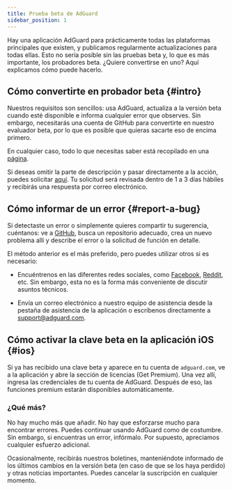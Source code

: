 ```yaml
---
title: Prueba beta de AdGuard
sidebar_position: 1
---
```


Hay una aplicación AdGuard para prácticamente todas las plataformas principales que existen, y publicamos regularmente actualizaciones para todas ellas. Esto no sería posible sin las pruebas beta y, lo que es más importante, los probadores beta. ¿Quiere convertirse en uno? Aquí explicamos cómo puede hacerlo.

## Cómo convertirte en probador beta {#intro}

Nuestros requisitos son sencillos: usa AdGuard, actualiza a la versión beta cuando esté disponible e informa cualquier error que observes. Sin embargo, necesitarás una cuenta de GitHub [](https://github.com/) para convertirte en nuestro evaluador beta, por lo que es posible que quieras sacarte eso de encima primero.

En cualquier caso, todo lo que necesitas saber está recopilado en una [página](https://adguard.com/beta.html).

Si deseas omitir la parte de descripción y pasar directamente a la acción, puedes solicitar [aquí](https://surveys.adguard.com/beta_testing_program/form.html). Tu solicitud será revisada dentro de 1 a 3 días hábiles y recibirás una respuesta por correo electrónico.

## Cómo informar de un error {#report-a-bug}

Si detectaste un error o simplemente quieres compartir tu sugerencia, cuéntanos: ve a [GitHub](https://github.com/AdguardTeam/), busca un repositorio adecuado, crea un nuevo problema allí y describe el error o la solicitud de función en detalle.

El método anterior es el más preferido, pero puedes utilizar otros si es necesario:

- Encuéntrenos en las diferentes redes sociales, como [Facebook](https://www.facebook.com/AdguardEn/), [Reddit](https://www.reddit.com/r/Adguard/), etc. Sin embargo, esta no es la forma más conveniente de discutir asuntos técnicos.

- Envía un correo electrónico a nuestro equipo de asistencia desde la pestaña de asistencia de la aplicación o escríbenos directamente a [support@adguard.com](mailto:support@adguard.com).

## Cómo activar la clave beta en la aplicación iOS {#ios}

Si ya has recibido una clave beta y aparece en tu cuenta de `adguard.com`, ve a la aplicación y abre la sección de licencias (Get Premium). Una vez allí, ingresa las credenciales de tu cuenta de AdGuard. Después de eso, las funciones premium estarán disponibles automáticamente.

### ¿Qué más?

No hay mucho más que añadir. No hay que esforzarse mucho para encontrar errores. Puedes continuar usando AdGuard como de costumbre. Sin embargo, si encuentras un error, infórmalo. Por supuesto, apreciamos cualquier esfuerzo adicional.

Ocasionalmente, recibirás nuestros boletines, manteniéndote informado de los últimos cambios en la versión beta (en caso de que se los haya perdido) y otras noticias importantes. Puedes cancelar la suscripción en cualquier momento.
